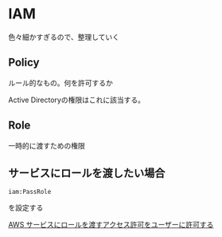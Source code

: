 # IAM

色々細かすぎるので、整理していく

## Policy

ルール的なもの。何を許可するか

Active Directoryの権限はこれに該当する。

## Role

一時的に渡すための権限

## サービスにロールを渡したい場合

    iam:PassRole

を設定する

[AWS サービスにロールを渡すアクセス許可をユーザーに許可する](https://docs.aws.amazon.com/ja_jp/IAM/latest/UserGuide/id_roles_use_passrole.html)
